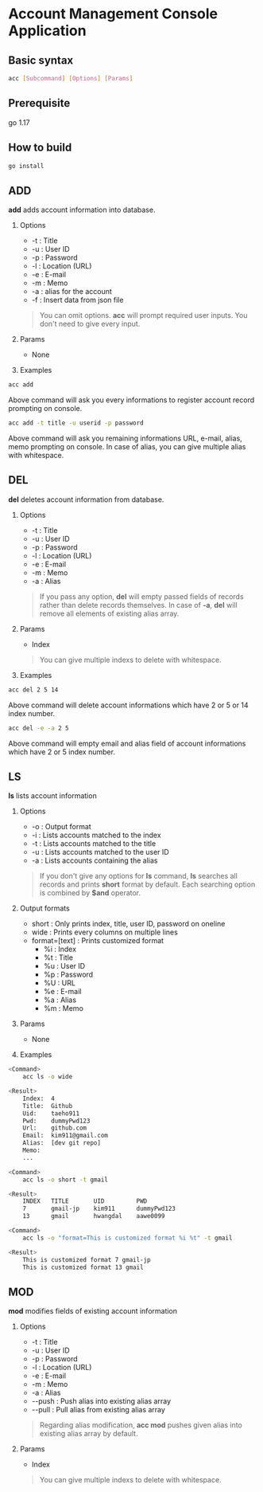 # Account Management Console Application

## Basic syntax
```bash
acc [Subcommand] [Options] [Params]
```

## Prerequisite

go 1.17

## How to build
```bash
go install
```

## ADD
**add** adds account information into database.
1. Options
    * -t    : Title
    * -u    : User ID
    * -p    : Password
    * -l    : Location (URL)
    * -e    : E-mail
    * -m    : Memo
    * -a    : alias for the account
    * -f    : Insert data from json file
    > You can omit options.
    > **acc** will prompt required user inputs.
    > You don't need to give every input.

2. Params
    * None

3. Examples
```bash
acc add
```
Above command will ask you every informations to register account record prompting on console.

```bash
acc add -t title -u userid -p password
```
Above command will ask you remaining informations URL, e-mail, alias, memo prompting on console. In case of alias, you can give multiple alias with whitespace.


## DEL
**del** deletes account information from database.
1. Options
    * -t    : Title
    * -u    : User ID
    * -p    : Password
    * -l    : Location (URL)
    * -e    : E-mail
    * -m    : Memo
    * -a    : Alias
    > If you pass any option, **del** will empty passed fields of records rather than delete records themselves.
    > In case of **-a**, **del** will remove all elements of existing alias array.

2. Params
    * Index
    > You can give multiple indexs to delete with whitespace.

3. Examples
```bash
acc del 2 5 14
```
Above command will delete account informations which have 2 or 5 or 14 index number.

```bash
acc del -e -a 2 5
```
Above command will empty email and alias field of account informations which have 2 or 5 index number.


## LS
**ls** lists account information
1. Options
    * -o    : Output format
    * -i    : Lists accounts matched to the index
    * -t    : Lists accounts matched to the title
    * -u    : Lists accounts matched to the user ID
    * -a    : Lists accounts containing the alias
    > If you don't give any options for **ls** command, **ls** searches all records and prints **short** format by default.
    > Each searching option is combined by **$and** operator.

2. Output formats
    * short             : Only prints index, title, user ID, password on oneline
    * wide              : Prints every columns on multiple lines
    * format=[text]     : Prints customized format
        * %i    : Index
        * %t    : Title
        * %u    : User ID
        * %p    : Password
        * %U    : URL
        * %e    : E-mail
        * %a    : Alias
        * %m    : Memo

3. Params
    * None

4. Examples
```bash
<Command>
    acc ls -o wide

<Result>
    Index:  4
    Title:  Github
    Uid:    taeho911
    Pwd:    dummyPwd123
    Url:    github.com
    Email:  kim911@gmail.com
    Alias:  [dev git repo]
    Memo:   
    ...
```

```bash
<Command>
    acc ls -o short -t gmail

<Result>
    INDEX   TITLE       UID         PWD
    7       gmail-jp    kim911      dummyPwd123
    13      gmail       hwangdal    aawe0099
```

```bash
<Command>
    acc ls -o "format=This is customized format %i %t" -t gmail

<Result>
    This is customized format 7 gmail-jp
    This is customized format 13 gmail
```

## MOD
**mod** modifies fields of existing account information
1. Options
    * -t     : Title
    * -u     : User ID
    * -p     : Password
    * -l     : Location (URL)
    * -e     : E-mail
    * -m     : Memo
    * -a     : Alias
    * --push : Push alias into existing alias array
    * --pull : Pull alias from existing alias array
    > Regarding alias modification, **acc mod** pushes given alias into existing alias array by default.

2. Params
    * Index
    > You can give multiple indexs to delete with whitespace.
